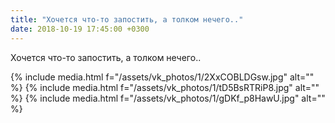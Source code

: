 ```yaml
---
title: "Хочется что-то запостить, а толком нечего.."
date: 2018-10-19 17:45:00 +0300
---
```


Хочется что-то запостить, а толком нечего..


{% include media.html f="/assets/vk_photos/1/2XxCOBLDGsw.jpg" alt="" %}
{% include media.html f="/assets/vk_photos/1/tD5BsRTRiP8.jpg" alt="" %}
{% include media.html f="/assets/vk_photos/1/gDKf_p8HawU.jpg" alt="" %}
